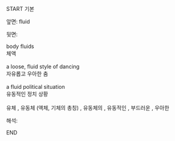 START
기본

앞면:
fluid


뒷면:
<div>body fluids </div><div>체액</div><div><br></div><div><div>a loose, fluid style of dancing </div><div>자유롭고 우아한 춤</div></div><div><br></div><div><div>a fluid political situation </div><div>유동적인 정치 상황</div></div><div><br></div><div>유체 , 유동체 (액체, 기체의 총칭) , 유동체의 , 유동적인 , 부드러운 , 우아한 </div>


해석:

END